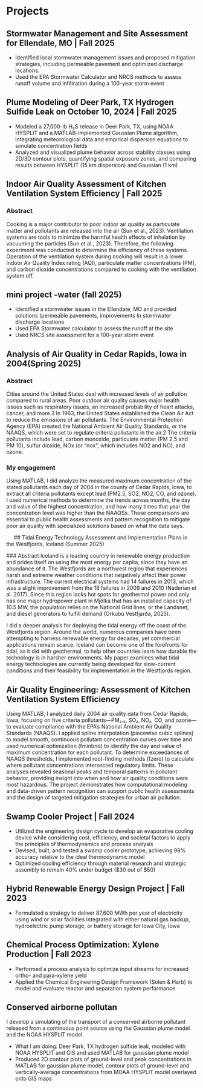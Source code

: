 # Projects

## Stormwater Management and Site Assessment for Ellendale, MO | Fall 2025

* Identified local stormwater management issues and proposed mitigation strategies, including permeable pavement and optimized discharge locations.
* Used the EPA Stormwater Calculator and NRCS methods to assess runoff volume and infiltration during a 100-year storm event

## Plume Modeling of Deer Park, TX Hydrogen Sulfide Leak on October 10, 2024 | Fall 2025

* Modeled a 27,000-lb H₂S release in Deer Park, TX, using NOAA HYSPLIT and a MATLAB-implemented Gaussian Plume algorithm, integrating meteorological data and empirical dispersion equations to simulate concentration fields
* Analyzed and visualized plume behavior across stability classes using 2D/3D contour plots, quantifying spatial exposure zones, and comparing results between HYSPLIT (15 km dispersion) and Gaussian (1 km)

## Indoor Air Quality Assessment of Kitchen Ventilation System Efficiency | Fall 2025

### Abstract

Cooking is a major contributor to poor indoor air quality as particulate matter and pollutants are released into the air (Sun et al., 2023). Ventilation systems are tools to minimize the harmful health effects of inhalation by vacuuming the particles (Sun et al., 2023). Therefore, the following experiment was conducted to determine the efficiency of these systems. Operation of the ventilation system during cooking will result in a lower Indoor Air Quality Index rating (AQI), particulate matter concentrations (PM), and carbon dioxide concentrations compared to cooking with the ventilation system off. 

## mini project -water (fall 2025)

* Identified a stormwater issues in the Ellendate, MO and provided solutions (permeable pavements, improvements In stormwater discharge locations
* Used EPA Stormwater calculator to assess the runoff at the site
* Used NRCS site assessment for a 100-year storm event


## Analysis of Air Quality in Cedar Rapids, Iowa in 2004(Spring 2025)

### Abstract
Cities around the United States deal with increased levels of air pollution compared to rural areas. Poor outdoor air quality causes major health issues such as respiratory issues, an increased probability of heart attacks, cancer, and more.3 In 1963, the United States established the Clean Air Act to reduce the emissions of air pollutants. The Environmental Protection Agency (EPA) created the National Ambient Air Quality Standards, or the NAAQS, which were set to regulate criteria pollutants in the air.2 The criteria pollutants include lead, carbon monoxide, particulate matter (PM 2.5 and PM 10), sulfur dioxide, NOx (or “nox”, which includes NO2 and NO), and ozone.

### My engagement

Using MATLAB, I did  analyze the measured maximum concentration of the stated pollutants each day of 2004 in the county of Cedar Rapids, Iowa, to extract all criteria pollutants except lead (PM2.5, SO2, NO2, CO, and ozone). I used numerical methods to determine the trends across months, the day and value of the highest concentration, and how many times that year the concentration level was higher than the NAAQSs. These comparisons are essential to public health assessments and pattern recognition to mitigate poor air quality with specialized solutions based on what the data says.

    
## Tidal Energy Technology Assessment and Implementation Plans in the Westfjords, Iceland (Summer 2025)

### Abstract
Iceland is a leading country in renewable energy production and prides itself on using the most energy per capita, since they have an abundance of it. The Westfjords are a northwest region that experiences harsh and extreme weather conditions that negatively affect their power infrastructure. The current electrical systems had 14 failures in 2013, which was a slight improvement from the 18 failures in 2009 and 2010 (Naderian et al. 2017). Since this region lacks hot spots for geothermal power and only has one major hydropower plant in Mjólká that has an installed capacity of 10.5 MW, the population relies on the National Grid lines, or the Landsnet, and diesel generators to fulfill demand (Orkubú Vestfjarða, 2025). 

I did a deeper analysis for deploying the tidal energy off the coast of the Westfjords region. Around the world, numerous companies have been attempting to harness renewable energy for decades, yet commercial applications remain scarce. Iceland can become one of the forefronts for tidal, as it did with geothermal, to help other countries learn how durable the technology is in harsher environments. My paper examines what tidal energy technologies are currently being developed for slow-current conditions and their feasibility for implementation in the Westfjords region.

## Air Quality Engineering: Assessment of Kitchen Ventilation System Efficiency

Using MATLAB, I analyzed daily 2004 air quality data from Cedar Rapids, Iowa, focusing on five criteria pollutants—PM₂.₅, SO₂, NO₂, CO, and ozone—to evaluate compliance with the EPA’s National Ambient Air Quality Standards (NAAQS). I applied spline interpolation (piecewise cubic splines) to model smooth, continuous pollutant concentration curves over time and used numerical optimization (fminbnd) to identify the day and value of maximum concentration for each pollutant. To determine exceedances of NAAQS thresholds, I implemented root-finding methods (fzero) to calculate where pollutant concentrations intersected regulatory limits. These analyses revealed seasonal peaks and temporal patterns in pollutant behavior, providing insight into when and how air quality conditions were most hazardous. The project demonstrates how computational modeling and data-driven pattern recognition can support public health assessments and the design of targeted mitigation strategies for urban air pollution.

## Swamp Cooler Project | Fall 2024
* Utilized the engineering design cycle to develop an evaporative cooling device while considering cost, efficiency, and societal factors to apply the principles of thermodynamics and process analysis
* Devised, built, and tested a swamp cooler prototype, achieving 98% accuracy relative to the ideal thermodynamic model
* Optimized cooling efficiency through material research and strategic assembly to remain 40% under budget ($30 out of $50) 

## Hybrid Renewable Energy Design Project  | Fall 2023

* Formulated a strategy to deliver 87,600 MWh per year of electricity using wind or solar facilities integrated with either natural gas backup, hydroelectric pump storage, or battery storage for Iowa City, Iowa

## Chemical Process Optimization: Xylene Production  | Fall 2023
 
* Performed a process analysis to optimize input streams for increased ortho- and para-xylene yield
* Applied the Chemical Engineering Design Framework (Solen & Harb) to model and evaluate reactor and separation system performance

## Conserved airborne pollutan

I develop a simulating of the transport of a conserved airborne pollutant released from a continuous point source using the Gaussian plume model and the NOAA HYSPLIT model. 

* What I am doing: Deer Park, TX hydrogen sulfide leak, modeled with NOAA HYSPLIT and GIS and used MATLAB for gaussian plume model 
* Produced 2D contour plots of ground-level and peak concentrations in MATLAB for gaussian plume model, contour plots of ground-level and vertically-average concentrations from MOAA HYSPLIT model overlayed onto GIS maps
